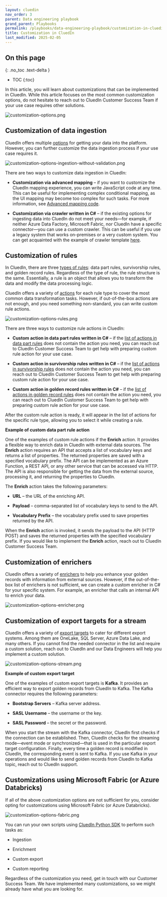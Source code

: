```yaml
---
layout: cluedin
nav_order: 3
parent: Data engineering playbook
grand_parent: Playbooks
permalink: /playbooks/data-engineering-playbook/customization-in-cluedin
title: Customization in CluedIn
last_modified: 2025-02-05
---
```

## On this page
{: .no_toc .text-delta }
- TOC
{:toc}

In this article, you will learn about customizations that can be implemented in CluedIn. While this article focuses on the most common customization options, do not hesitate to reach out to CluedIn Customer Success Team if your use case requires other solutions.

![customization-options.png](../../assets/images/playbooks/customization-options.png)

## Customization of data ingestion

CluedIn offers multiple [options](https://documentation.cluedin.net/playbooks/data-ingestion-playbook/pick-the-right-tool) for getting your data into the platform. However, you can further customize the data ingestion process if your use case requires it.

![customization-options-ingestion-without-validation.png](../../assets/images/playbooks/customization-options-ingestion-without-validation.png)

There are two ways to customize data ingestion in CluedIn:

- **Customization via advanced mapping** – if you want to customize the CluedIn mapping experience, you can write JavaScript code at any time. This can be useful for implementing complex conditional mapping, as the UI mapping may become too complex for such tasks. For more information, see [Advanced mapping code](/integration/additional-operations-on-records/advanced-mapping-code).

- **Customization via crawler written in C#** – if the existing options for ingesting data into CluedIn do not meet your needs—for example, if neither Azure Data Factory, Microsoft Fabric, nor CluedIn have a specific connector—you can use a custom crawler. This can be useful if you use a legacy system that works on-premises or a very custom system. You can get acquainted with the example of crawler template [here](https://github.com/CluedIn-io/CluedIn.Connector.SqlServer).

## Customization of rules

In CluedIn, there are three [types of rules](/management/rules/rule-types): data part rules, survivorship rules, and golden record rules. Regardless of the type of rule, the rule structure is the same. Essentially, a rule is an object that allows you to transform the data and modify the data processing logic. 

CluedIn offers a variety of [actions](/management/rules/rules-reference) for each rule type to cover the most common data transformation tasks. However, if out-of-the-box actions are not enough, and you need something non-standard, you can write custom rule actions.

![customization-options-rules.png](../../assets/images/playbooks/customization-options-rules.png)

There are three ways to customize rule actions in CluedIn:

- **Custom action in data part rules written in C#** – if the [list of actions in data part rules](/management/rules/rules-reference#actions-in-data-part-rules) does not contain the action you need, you can reach out to CluedIn Customer Success Team to get help with preparing custom rule action for your use case.

- **Custom action in survivorship rules written in C#** – if the [list of actions in survivorship rules](/management/rules/rules-reference#actions-in-survivorship-rules) does not contain the action you need, you can reach out to CluedIn Customer Success Team to get help with preparing custom rule action for your use case.

- **Custom action in golden record rules written in C#** – if the [list of actions in golden record rules](/management/rules/rules-reference#actions-in-golden-record-rules) does not contain the action you need, you can reach out to CluedIn Customer Success Team to get help with preparing custom rule action for your use case.

After the custom rule action is ready, it will appear in the list of actions for the specific rule type, allowing you to select it while creating a rule.

**Example of custom data part rule action**

One of the examples of custom rule actions if the **Enrich** action. It provides a flexible way to enrich data in CluedIn with external data sources. The **Enrich** action requires an API that accepts a list of vocabulary keys and returns a list of properties. The returned properties are saved with a specified vocabulary prefix. The API can be implemented as an Azure Function, a REST API, or any other service that can be accessed via HTTP. The API is also responsible for getting the data from the external source, processing it, and returning the properties to CluedIn.

The **Enrich** action takes the following parameters:

- **URL** – the URL of the enriching API.

- **Payload** – comma-separated list of vocabulary keys to send to the API.

- **Vocabulary Prefix** – the vocabulary prefix used to save properties returned by the API.

When the **Enrich** action is invoked, it sends the payload to the API (HTTP POST) and saves the returned properties with the specified vocabulary prefix. If you would like to implement the **Enrich** action, reach out to CluedIn Customer Success Team.

## Customization of enrichers

CluedIn offers a variety of [enrichers](/preparation/enricher/enricher-reference) to help you enhance your golden records with information from external sources. However, if the out-of-the-box list of enrichers is not sufficient, we can create a custom enricher in C# for your specific system. For example, an enricher that calls an internal API to enrich your data.

![customization-options-enricher.png](../../assets/images/playbooks/customization-options-enricher.png)

## Customization of export targets for a stream

CluedIn offers a variety of [export targets](/consume/export-targets/connector-reference) to cater for different export systems. Among them are OneLake, SQL Server, Azure Data Lake, and many others. If you cannot find the needed connector in the list and require a custom solution, reach out to CluedIn and our Data Engineers will help you implement a custom solution.

![customization-options-stream.png](../../assets/images/playbooks/customization-options-stream.png)

**Example of custom export target**

One of the examples of custom export targets is **Kafka**. It provides an efficient way to export golden records from CluedIn to Kafka. The Kafka connector requires the following parameters:

- **Bootstrap Servers** – Kafka server address.

- **SASL Username** – the username or the key.

- **SASL Password** – the secret or the password.

When you start the stream with the Kafka connector, CluedIn first checks if the connection can be established. Then, CluedIn checks for the streaming mode—event mode or synchronized—that is used in the particular export target configuration. Finally, every time a golden record is modified in CluedIn, the corresponding event is sent to Kafka. If you use Kafka in your operations and would like to send golden records from CluedIn to Kafka topic, reach out to CluedIn support.

## Customizations using Microsoft Fabric (or Azure Databricks)

If all of the above customization options are not sufficient for you, consider opting for customizations using Microsoft Fabric (or Azure Databricks).

![customization-options-fabric.png](../../assets/images/playbooks/customization-options-fabric.png)

You can run your own scripts using [CluedIn Python SDK](/playbooks/data-engineering-playbook/python-sdk) to perform such tasks as:

- Ingestion

- Enrichment

- Custom export

- Custom reporting

Regardless of the customization you need, get in touch with our Customer Success Team. We have implemented many customizations, so we might already have what you are looking for.